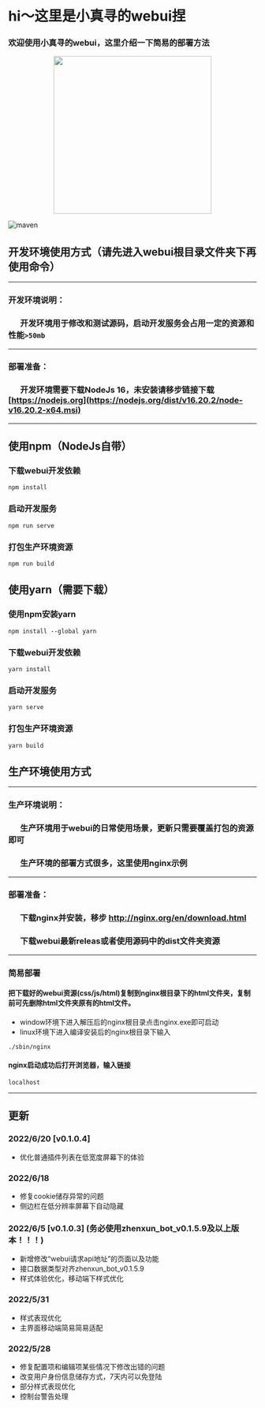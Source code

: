 # hi～这里是小真寻的webui捏
### 欢迎使用小真寻的webui，这里介绍一下简易的部署方法
<div align=center><img width="320" height="320" src="https://raw.githubusercontent.com/HibiKier/zhenxun_bot/main/logo.png"/></div>

![maven](https://img.shields.io/badge/Vue-2.6.14-blue)

## 开发环境使用方式（请先进入webui根目录文件夹下再使用命令）

****
### 开发环境说明：
### &ensp; &ensp; 开发环境用于修改和测试源码，启动开发服务会占用一定的资源和性能`>50mb`
****
### 部署准备：
### &ensp; &ensp; 开发环境需要下载NodeJs 16，未安装请移步链接下载 [https://nodejs.org](https://nodejs.org/dist/v16.20.2/node-v16.20.2-x64.msi)
****


## 使用npm（NodeJs自带）

### 下载webui开发依赖

```
npm install
```

### 启动开发服务
```
npm run serve
```

### 打包生产环境资源
```
npm run build
```

## 使用yarn（需要下载）

### 使用npm安装yarn

```
npm install --global yarn
```

### 下载webui开发依赖

```
yarn install
```

### 启动开发服务
```
yarn serve
```

### 打包生产环境资源
```
yarn build
```


## 生产环境使用方式
****
### 生产环境说明：
### &ensp; &ensp; 生产环境用于webui的日常使用场景，更新只需要覆盖打包的资源即可
### &ensp; &ensp; 生产环境的部署方式很多，这里使用nginx示例

****
### 部署准备：
### &ensp; &ensp; 下载nginx并安装，移步 http://nginx.org/en/download.html
### &ensp; &ensp; 下载webui最新releas或者使用源码中的dist文件夹资源

****
### 简易部署

#### 把下载好的webui资源(css/js/html)复制到nginx根目录下的html文件夹，复制前可先删除html文件夹原有的html文件。
*  window环境下进入解压后的nginx根目录点击nginx.exe即可启动
*  linux环境下进入编译安装后的nginx根目录下输入
```
./sbin/nginx
```


#### nginx启动成功后打开浏览器，输入链接
```
localhost
```

****



## 更新

### 2022/6/20 \[v0.1.0.4] 
* 优化普通插件列表在低宽度屏幕下的体验

### 2022/6/18

* 修复cookie储存异常的问题
* 侧边栏在低分辨率屏幕下自动隐藏

### 2022/6/5 \[v0.1.0.3] (__务必使用zhenxun_bot_v0.1.5.9及以上版本！！！__)
* 新增修改“webui请求api地址”的页面以及功能
* 接口数据类型对齐zhenxun_bot_v0.1.5.9
* 样式体验优化，移动端下样式优化

### 2022/5/31

* 样式表现优化
* 主界面移动端简易简易适配


### 2022/5/28

* 修复配置项和编辑项某些情况下修改出错的问题
* 改变用户身份信息储存方式，7天内可以免登陆
* 部分样式表现优化
* 控制台警告处理
